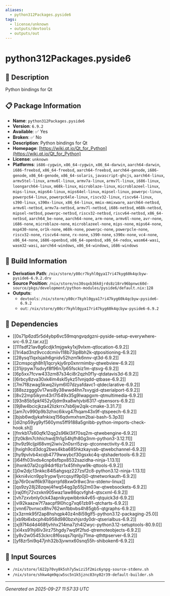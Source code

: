 ```yaml
---
aliases:
  - python312Packages.pyside6
tags:
  - license/unknown
  - outputs/devtools
  - outputs/out
---
```


# python312Packages.pyside6

## 📝 Description

Python bindings for Qt

## 📋 Package Information

- **Name**: `python312Packages.pyside6`
- **Version**: `6.9.2`
- **Available**: ✅ Yes
- **Broken**: ✅ No
- **Description**: Python bindings for Qt
- **Homepage**: [https://wiki.qt.io/Qt_for_Python](https://wiki.qt.io/Qt_for_Python)
- **License**: `unknown`
- **Platforms**: `i686-cygwin`, `x86_64-cygwin`, `x86_64-darwin`, `aarch64-darwin`, `i686-freebsd`, `x86_64-freebsd`, `aarch64-freebsd`, `aarch64-genode`, `i686-genode`, `x86_64-genode`, `x86_64-solaris`, `javascript-ghcjs`, `aarch64-linux`, `armv5tel-linux`, `armv6l-linux`, `armv7a-linux`, `armv7l-linux`, `i686-linux`, `loongarch64-linux`, `m68k-linux`, `microblaze-linux`, `microblazeel-linux`, `mips-linux`, `mips64-linux`, `mips64el-linux`, `mipsel-linux`, `powerpc-linux`, `powerpc64-linux`, `powerpc64le-linux`, `riscv32-linux`, `riscv64-linux`, `s390-linux`, `s390x-linux`, `x86_64-linux`, `mmix-mmixware`, `aarch64-netbsd`, `armv6l-netbsd`, `armv7a-netbsd`, `armv7l-netbsd`, `i686-netbsd`, `m68k-netbsd`, `mipsel-netbsd`, `powerpc-netbsd`, `riscv32-netbsd`, `riscv64-netbsd`, `x86_64-netbsd`, `aarch64_be-none`, `aarch64-none`, `arm-none`, `armv6l-none`, `avr-none`, `i686-none`, `microblaze-none`, `microblazeel-none`, `mips-none`, `mips64-none`, `msp430-none`, `or1k-none`, `m68k-none`, `powerpc-none`, `powerpcle-none`, `riscv32-none`, `riscv64-none`, `rx-none`, `s390-none`, `s390x-none`, `vc4-none`, `x86_64-none`, `i686-openbsd`, `x86_64-openbsd`, `x86_64-redox`, `wasm64-wasi`, `wasm32-wasi`, `aarch64-windows`, `x86_64-windows`, `i686-windows`

## 🔧 Build Information

- **Derivation Path**: `/nix/store/y80cr7kyhl0gya17ri47kyg60k4qcbyw-pyside6-6.9.2.drv`
- **Source Position**: `/nix/store/ns30sqxb36k8jrds8z18rv96bpnwc60d-source/pkgs/development/python-modules/pyside6/default.nix:128`
- **Outputs**:
  - `devtools`:  `/nix/store/y80cr7kyhl0gya17ri47kyg60k4qcbyw-pyside6-6.9.2`
  - `out`:  `/nix/store/y80cr7kyhl0gya17ri47kyg60k4qcbyw-pyside6-6.9.2`

## 🔗 Dependencies

- [[0s71p6zd5r5d4ybp6vc59mqngvqdgzni-pyside-setup-everywhere-src-6.9.2.tar.xz]]
- [[111sdf21av8g6cdjk1mjgwky1xj9vlxm-qtlocation-6.9.2]]
- [[1ri4ad3nz9vccdcmiiv118b73ip8bh2k-qtpositioning-6.9.2]]
- [[28ysq11qxlsjaih6gnidv52hzm1k6nnv-qt3d-6.9.2]]
- [[2cmspcgh8h1j1qcrykjy6rp0xnrmimby-qtwebview-6.9.2]]
- [[31ijrpyw7isdvyf8f96n7p65fsckiz1m-qtsvg-6.9.2]]
- [[6p5xx7fcvw433zm87s34ci8r2qzh0f1y-qtdatavis3d-6.9.2]]
- [[6rbcy8zva30xk4lm4skl5ykz51vnjqdd-qtbase-6.9.2]]
- [[7m7f8zwag5kwq2iiym6l07dzyafdavc1-qtdeclarative-6.9.2]]
- [[88szzggg0v17wsi8y38wwd4hn7svygjd-qtserialport-6.9.2]]
- [[8v22mp5ikym43rl7l549x35g9lwapgxm-qtmultimedia-6.9.2]]
- [[93n85b5pkf452y0jdm9xa8whjvbi6317-qtsensors-6.9.2]]
- [[9j8w4bcicjkza42lizkrrx7sb6jw2qik-cmake-3.31.7]]
- [[am7cv990p9b3zhxc6ikvg47hqam43x9f-qtspeech-6.9.2]]
- [[bjsb6wdjykafnkixq156qdvmxhsm2bai-bash-5.3p3]]
- [[di2np59yg9yf560yms5ff9188a5gnlbb-python-imports-check-hook.sh]]
- [[fnrkb17s60qfk12qg2s96kl3if70sq2m-qtwebengine-6.9.2]]
- [[fz0k8m7chhichwdj1h1g54hjfh80g3nm-python3-3.12.11]]
- [[hv9z9lcljpl68vmj2iwiv2n0srrl5zvp-qtconnectivity-6.9.2]]
- [[hxigh9cd3dcg2bws4kba685hkzkayvab-qtwebchannel-6.9.2]]
- [[hy9pvlvb4xcqb4779wwybcf30gsxkc4q-qtshadertools-6.9.2]]
- [[i64fh03ivds4cnp6sfbpx8532sazidha-ninja-1.13.1]]
- [[ihxnk07al2cgi94drf6zr1x45fnhyw9k-qttools-6.9.2]]
- [[j0w2djc13nkkc84l5ahgsqz227zsf2c8-python3.12-ninja-1.13.1]]
- [[kkni4vicn9pp1rypw1jvrcqsyif9p0j0-qtnetworkauth-6.9.2]]
- [[p76r0cwlf6k97ibprrpfd8xw0r8wc3nx-stdenv-linux]]
- [[qs9zy28j28zqwj4fwq54qg3p55j2m03w-qtwebsockets-6.9.2]]
- [[raj0frj72vzxkn905waz1aw86qcvfgh4-qtscxml-6.9.2]]
- [[vh7zxvbnly0ck43apnikyqwibbnk4v65-qtquick3d-6.9.2]]
- [[vi92kaazw7f7aacpf9l0hcg7xq61zb91-qtcharts-6.9.2]]
- [[vnn67bvnxcx8hv762wn1bbvbs4h85gb5-qtgraphs-6.9.2]]
- [[x3zrmk95f2ap8hshqpk40z4n8i59glf5-python3.12-packaging-25.0]]
- [[xb9bi6xbcph4b958d980bzxhjsrdy0dr-qtserialbus-6.9.2]]
- [[xj97f4d4d468fjvhhx214ma7zh4l2wyc-python3.12-setuptools-80.9.0]]
- [[xl4xs91hji6lv3irz75hgdy7wq9f2fsd-qtremoteobjects-6.9.2]]
- [[y8v2w05453ckrc8f6ssqs7lqnljy71ma-qthttpserver-6.9.2]]
- [[yf8zr5ni9q47jnh32b3jvwnx60snq55h-shiboken6-6.9.2]]

## 📁 Input Sources

- `/nix/store/l622p70vy8k5sh7y5wizi5f2mic6ynpg-source-stdenv.sh`
- `/nix/store/shkw4qm9qcw5sc5n1k5jznc83ny02r39-default-builder.sh`

---
*Generated on 2025-09-27 11:57:33 UTC*
